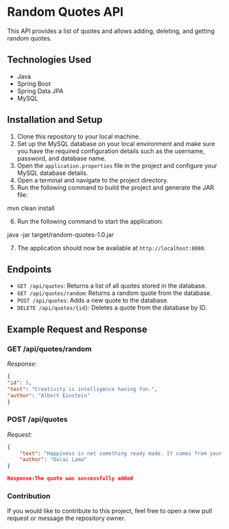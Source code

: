 # Random Quotes API

This API provides a list of quotes and allows adding, deleting, and getting random quotes.

## Technologies Used

- Java
- Spring Boot
- Spring Data JPA
- MySQL

## Installation and Setup

1. Clone this repository to your local machine.
2. Set up the MySQL database on your local environment and make sure you have the required configuration details such as the username, password, and database name.
3. Open the `application.properties` file in the project and configure your MySQL database details.
4. Open a terminal and navigate to the project directory.
5. Run the following command to build the project and generate the JAR file:

mvn clean install

6. Run the following command to start the application:

java -jar target/random-quotes-1.0.jar


7. The application should now be available at `http://localhost:8080`.

## Endpoints

- `GET /api/quotes`: Returns a list of all quotes stored in the database.
- `GET /api/quotes/random`: Returns a random quote from the database.
- `POST /api/quotes`: Adds a new quote to the database.
- `DELETE /api/quotes/{id}`: Deletes a quote from the database by ID.

## Example Request and Response

### GET /api/quotes/random

_Response:_

```json
{
"id": 5,
"text": "Creativity is intelligence having fun.",
"author": "Albert Einstein"
}
```

### POST /api/quotes
_Request:_
```json
{
    "text": "Happiness is not something ready made. It comes from your own actions.",
    "author": "Dalai Lama"
}
```

```json
Response:The quote was successfully added
```

### Contribution
If you would like to contribute to this project, feel free to open a new pull request or message the repository owner.
